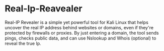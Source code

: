 # Real-Ip-Reavealer
Real-IP Revealer is a simple yet powerful tool for Kali Linux that helps uncover the real IP address behind websites or domains, even if they're protected by firewalls or proxies. By just entering a domain, the tool sends pings, checks public data, and can use Nslookup and Whois (optional) to reveal the true Ip.
